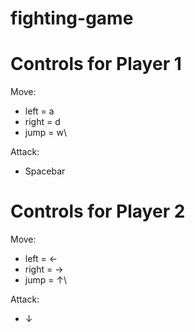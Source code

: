 ﻿# fighting-game

# Controls for Player 1
Move:
 - left = a
 - right = d
 - jump = w\

Attack:
 - Spacebar

# Controls for Player 2
Move:
 - left = ←
 - right = →
 - jump = ↑\

Attack:
 - ↓
